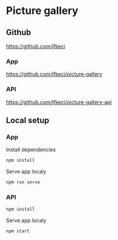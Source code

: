 # Picture gallery

## Github
https://github.com/jfkeci


### App
https://github.com/jfkeci/picture-gallery


### API
https://github.com/jfkeci/picture-gallery-api




## Local setup


### App

Install dependencies
```bash
npm install
```

Serve app localy
```bash
npm run serve
```




### API

```bash
npm install
```

Serve app localy
```bash
npm start
```